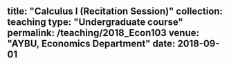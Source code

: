 title: "Calculus I (Recitation Session)"
collection: teaching
type: "Undergraduate course"
permalink: /teaching/2018_Econ103
venue: "AYBU, Economics Department"
date: 2018-09-01
---
